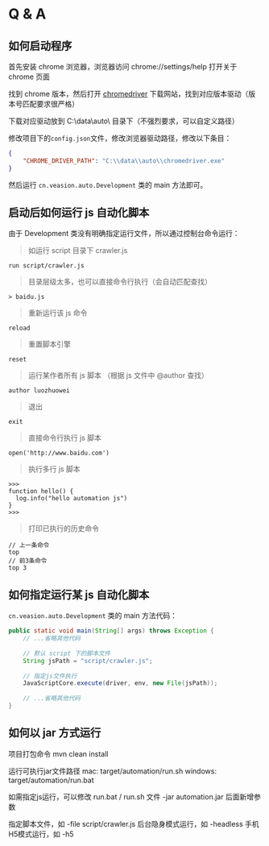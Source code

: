 # Q & A

## 如何启动程序

首先安装 chrome 浏览器，浏览器访问 chrome://settings/help 打开关于 chrome 页面

找到 chrome 版本，然后打开 [chromedriver](http://npm.taobao.org/mirrors/chromedriver/) 下载网站，找到对应版本驱动（版本号匹配要求很严格）

下载对应驱动放到 C:\\data\\auto\\ 目录下（不强烈要求，可以自定义路径）

修改项目下的`config.json`文件，修改浏览器驱动路径，修改以下条目：

```json
{
	"CHROME_DRIVER_PATH": "C:\\data\\auto\\chromedriver.exe"
}
```



然后运行 `cn.veasion.auto.Development` 类的 main 方法即可。



## 启动后如何运行 js 自动化脚本

由于 Development 类没有明确指定运行文件，所以通过控制台命令运行：

> 如运行 script 目录下 crawler.js

```
run script/crawler.js
```
> 目录层级太多，也可以直接命令行执行（会自动匹配查找）

```
> baidu.js
```

> 重新运行该 js 命令

```
reload
```

> 重置脚本引擎

```
reset
```
> 运行某作者所有 js 脚本 （根据 js 文件中 @author 查找）

```
author luozhuowei
```

> 退出

  ```
  exit
  ```

> 直接命令行执行 js 脚本

  ```
open('http://www.baidu.com')
  ```

> 执行多行 js 脚本

  ```
  >>>
  function hello() {
  	log.info("hello automation js")
  }
  >>>
  ```

> 打印已执行的历史命令

  ```
  // 上一条命令
  top
  // 前3条命令
  top 3
  ```



## 如何指定运行某 js 自动化脚本

`cn.veasion.auto.Development` 类的 main 方法代码：

```java
public static void main(String[] args) throws Exception {
    // ...省略其他代码
    
    // 默认 script 下的脚本文件
    String jsPath = "script/crawler.js";
    
    // 指定js文件执行
    JavaScriptCore.execute(driver, env, new File(jsPath));
    
    // ...省略其他代码
}
```



## 如何以 jar 方式运行
项目打包命令
mvn clean install

运行可执行jar文件路径
    mac:  target/automation/run.sh
    windows:  target/automation/run.bat

如需指定js运行，可以修改 run.bat / run.sh 文件 -jar automation.jar 后面新增参数

指定脚本文件，如 -file script/crawler.js
后台隐身模式运行，如 -headless
手机H5模式运行，如 -h5